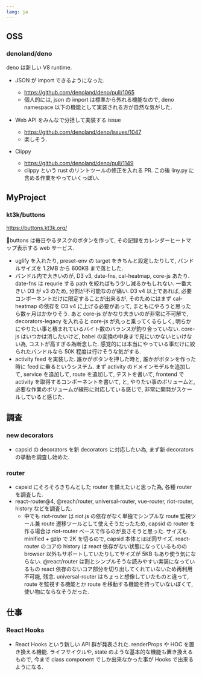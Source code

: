 ```yaml
---
lang: ja
---
```

## OSS

### denoland/deno

deno は新しい V8 runtime.

- JSON が import できるようになった.
  - https://github.com/denoland/deno/pull/1065
  - 個人的には, json の import は標準から外れる機能なので, deno namespace 以下の機能として実装される方が自然な気がした.

- Web API をみんなで分担して実装する issue
  - https://github.com/denoland/deno/issues/1047
  - 楽しそう.

- Clippy
  - https://github.com/denoland/deno/pull/1149
  - clippy という rust のリントツールの修正を入れる PR. この後 liny.py に含める作業をやっていくっぽい.

## MyProject

### kt3k/buttons

https://buttons.kt3k.org/

🌱buttons は毎日やるタスクのボタンを作って, その記録をカレンダーヒートマップ表示する web サービス.

- uglify を入れたり, preset-env の target をきちんと設定したりして, バンドルサイズを 1.2MB から 600KB まで落とした.
- バンドル内で大きいのが, D3 v3, date-fns, cal-heatmap, core-js あたり. date-fns は requrie する path を絞ればもう少し減るかもしれない. 一番大きい D3 が v3 のため, 分割が不可能なのが痛い. D3 v4 以上であれば, 必要コンポーネントだけに限定することが出来るが, そのためにはまず cal-heatmap の依存を D3 v4 に上げる必要があって, まともにやろうと思ったら数ヶ月はかかりそう. あと core-js がかなり大きいのが非常に不可解で, decorators-legacy を入れると core-js が丸っと乗ってくるらしく, 明らかにやりたい事と積まれているバイト数のバランスが釣り合っていない. core-js はいつかは消したいけど, babel の変換の中身まで見にいかないといけない為, コストが高すぎる為断念した. 感覚的には本当にやっている事だけに絞られたバンドルなら 50K 程度は行けそうな気がする.
- activity feed を実装した. 誰かがボタンを押した時と, 誰かがボタンを作った時に feed に乗るというシステム. まず activity のドメインモデルを追加して, service を追加して, route を追加して, テストを書いて, frontend で activity を取得するコンポーネントを書いて, と, やりたい事のボリュームと, 必要な作業のボリュームが線形に対応している感じで, 非常に開発がスケールしていると感じた.

## 調査

### new decorators

- capsid の decorators を新 decorators に対応したい為, まず新 decorators の挙動を調査し始めた.

### router

- capsid にそろそろきちんとした router を備えたいと思った為, 各種 router を調査した.
- react-router@4, @reach/router, universal-router, vue-router, riot-router, history などを調査した.
  - 中でも riot-router は riot.js の依存がなく単独でシンプルな route 監視ツール兼 route 遷移ツールとして使えそうだったため, capsid の router を作る場合は riot-router ベースで作るのが良さそうと思った. サイズも minified + gzip で 2K を切るので, capsid 本体とほぼ同サイズ. react-router のコアの history は react 依存がない状態になっているものの browser 以外もサポートしていたりしてサイズが 5KB もあり使う気にならない. @react/router は割とシンプルそうな読みやすい実装になっているもの react 依存のないコア部分を切り出してくれていないため再利用不可能, 残念. universal-router はちょっと想像していたものと違って, route を監視する機能とか route を移動する機能を持っていないぽくて, 使い物にならなそうだった.

## 仕事

### React Hooks

- React Hooks という新しい API 群が発表された. renderProps や HOC を置き換える機能. ライフサイクルや, state のような基本的な機能も置き換えるもので, 今まで class component でしか出来なかった事が Hooks で出来るようになる.
